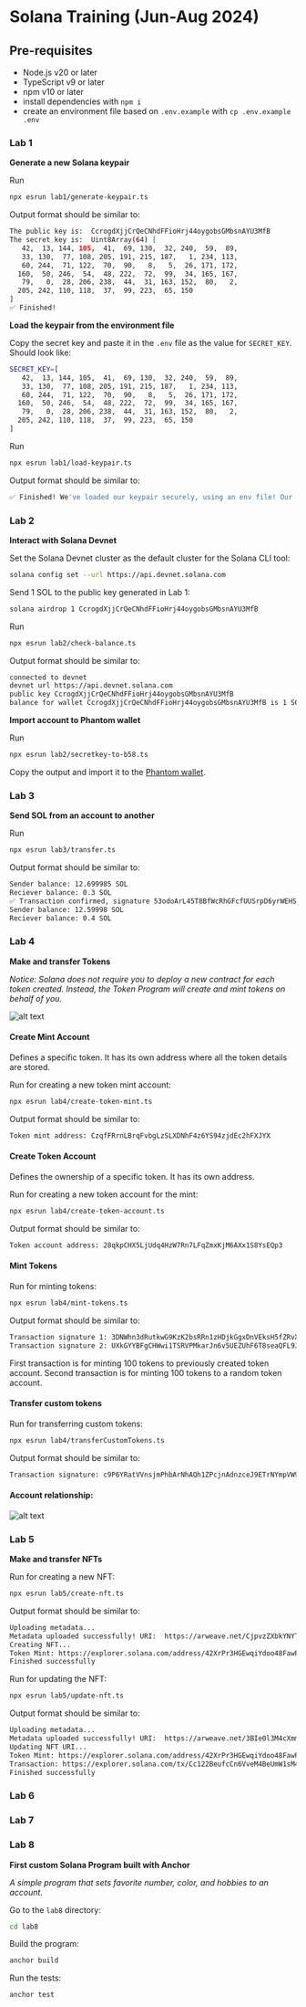 # Solana Training (Jun-Aug 2024)

## Pre-requisites

- Node.js v20 or later
- TypeScript v9 or later
- npm v10 or later
- install dependencies with `npm i`
- create an environment file based on `.env.example` with `cp .env.example .env`

### Lab 1

**Generate a new Solana keypair**

Run 

```bash
npx esrun lab1/generate-keypair.ts
```

Output format should be similar to:

```bash
The public key is:  CcrogdXjjCrQeCNhdFFioHrj44oygobsGMbsnAYU3MfB
The secret key is:  Uint8Array(64) [
   42,  13, 144, 105,  41,  69, 130,  32, 240,  59,  89,
   33, 130,  77, 108, 205, 191, 215, 187,   1, 234, 113,
   60, 244,  71, 122,  70,  90,   8,   5,  26, 171, 172,
  160,  50, 246,  54,  48, 222,  72,  99,  34, 165, 167,
   79,   0,  28, 206, 238,  44,  31, 163, 152,  80,   2,
  205, 242, 110, 118,  37,  99, 223,  65, 150
]
✅ Finished!
```

**Load the keypair from the environment file**

Copy the secret key and paste it in the `.env` file as the value for `SECRET_KEY`. Should look like:

```bash
SECRET_KEY=[
   42,  13, 144, 105,  41,  69, 130,  32, 240,  59,  89,
   33, 130,  77, 108, 205, 191, 215, 187,   1, 234, 113,
   60, 244,  71, 122,  70,  90,   8,   5,  26, 171, 172,
  160,  50, 246,  54,  48, 222,  72,  99,  34, 165, 167,
   79,   0,  28, 206, 238,  44,  31, 163, 152,  80,   2,
  205, 242, 110, 118,  37,  99, 223,  65, 150
]
```

Run 
```bash
npx esrun lab1/load-keypair.ts
```

Output format should be similar to:

```bash
✅ Finished! We've loaded our keypair securely, using an env file! Our public key is: CcrogdXjjCrQeCNhdFFioHrj44oygobsGMbsnAYU3MfB
```


### Lab 2

**Interact with Solana Devnet**

Set the Solana Devnet cluster as the default cluster for the Solana CLI tool:
```bash
solana config set --url https://api.devnet.solana.com
```

Send 1 SOL to the public key generated in Lab 1:
```bash
solana airdrop 1 CcrogdXjjCrQeCNhdFFioHrj44oygobsGMbsnAYU3MfB
```

Run 
```bash
npx esrun lab2/check-balance.ts
```

Output format should be similar to:

```bash
connected to devnet
devnet url https://api.devnet.solana.com
public key CcrogdXjjCrQeCNhdFFioHrj44oygobsGMbsnAYU3MfB
balance for wallet CcrogdXjjCrQeCNhdFFioHrj44oygobsGMbsnAYU3MfB is 1 SOL
```

**Import account to Phantom wallet**

Run 
```bash
npx esrun lab2/secretkey-to-b58.ts
```

Copy the output and import it to the [Phantom wallet](https://help.phantom.app/hc/en-us/articles/15079894392851-Importing-an-Existing-Wallet-into-Phantom).


### Lab 3

**Send SOL from an account to another**

Run
```bash
npx esrun lab3/transfer.ts
```

Output format should be similar to:
```bash
Sender balance: 12.699985 SOL
Reciever balance: 0.3 SOL
✅ Transaction confirmed, signature 53odoArL45T8BfWcRhGFcfUUSrpD6yrWEHSR3LWVfDwSLSPNS47DnbrvFjf5azZ9sY6PNoFit9XHP7juPA6hmb7b
Sender balance: 12.59998 SOL
Reciever balance: 0.4 SOL
```

### Lab 4

**Make and transfer Tokens**

*Notice: Solana does not require you to deploy a new contract for each token created. Instead, the Token Program will create and mint tokens on behalf of you.*

![alt text](image.png)

#### Create Mint Account

Defines a specific token. It has its own address where all the token details are stored.

Run for creating a new token mint account:
```bash
npx esrun lab4/create-token-mint.ts
```

Output format should be similar to:
```bash
Token mint address: CzqfFRrnLBrqFvbgLzSLXDNhF4z6YS94zjdEc2hFXJYX
```

#### Create Token Account

Defines the ownership of a specific token. It has its own address.

Run for creating a new token account for the mint:
```bash
npx esrun lab4/create-token-account.ts
```

Output format should be similar to:
```bash
Token account address: 28qkpCHX5LjUdq4HzW7Rn7LFqZmxKjM6AXx1S8YsEQp3
```

#### Mint Tokens

Run for minting tokens:
```bash
npx esrun lab4/mint-tokens.ts
```

Output format should be similar to:
```bash
Transaction signature 1: 3DNWhn3dRutkwG9KzK2bsRRn1zHDjkGgxDnVEksH5fZRvXB28s5V6fuzpvwo6uDbPA7WVMMUKUWhPcfAeTDmNTg5
Transaction signature 2: UXkGYYBFgCHWwi1TSRVPMkarJn6v5UEZUhF6T8seaQFL9JVjMYcweEim8CnZuktdBvuX1L55HiaBxtsxe3oFt8p
```

First transaction is for minting 100 tokens to previously created token account. 
Second transaction is for minting 100 tokens to a random token account.

#### Transfer custom tokens

Run for transferring custom tokens:
```bash
npx esrun lab4/transferCustomTokens.ts
```

Output format should be similar to:
```bash
Transaction signature: c9P6YRatVVnsjmPhbArNhAQh1ZPcjnAdnzceJ9ETrNYmpVW9rhZfb9hUctSJxZ9DKD9za5ob2f4UMHXeMRoPmY8
```


#### Account relationship:
![alt text](image-1.png)

### Lab 5

**Make and transfer NFTs**

Run for creating a new NFT:
```bash
npx esrun lab5/create-nft.ts
```

Output format should be similar to:
```bash
Uploading metadata...
Metadata uploaded successfully! URI:  https://arweave.net/CjpvzZXbkYNYTbBzX3TgibnoNKqlpXhwAJzK0VtfChU
Creating NFT...
Token Mint: https://explorer.solana.com/address/42XrPr3HGEwqiYdoo48FawPyyHjy4X54HB7qjrziUY34?cluster=devnet
Finished successfully
```

Run for updating the NFT:
```bash
npx esrun lab5/update-nft.ts
```

Output format should be similar to:
```bash
Uploading metadata...
Metadata uploaded successfully! URI:  https://arweave.net/3BIe0l3M4cXmmlLY9_WhMCAGVSSTyz_N5LTvzL6KE_M
Updating NFT URI...
Token Mint: https://explorer.solana.com/address/42XrPr3HGEwqiYdoo48FawPyyHjy4X54HB7qjrziUY34?cluster=devnet
Transaction: https://explorer.solana.com/tx/Cc122BeufcCn6VveM4BeUmW1sM4BgZTPBunYoLsigfaiP4wMrRDtzSGBRoTgoSo4wVm5maAt9gt3JnnxKgZzXa7?cluster=devnet
Finished successfully
```

### Lab 6 

### Lab 7

### Lab 8

**First custom Solana Program built with Anchor**

*A simple program that sets favorite number, color, and hobbies to an account.*

Go to the `lab8` directory:
```bash
cd lab8
```

Build the program:
```bash
anchor build
```

Run the tests:
```bash
anchor test
```
